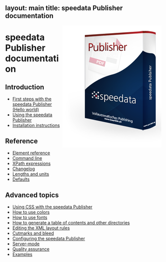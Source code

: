 layout: main
title: speedata Publisher documentation
---
<p><img src="assets/images/publisher.png" style="float:right;" alt="speedata Publisher"/></p>

speedata Publisher documentation
================================

Introduction
------------

* [First steps with the speedata Publisher (Hello world)](description-en/firststeps.html)
* [Using the speedata Publisher](description-en/publisherusage.html)
* [Installation instructions](description-en/installation.html)


Reference
---------

 * [Element reference](commands-en/layout.html)
 * [Command line](description-en/commandline.html)
 * [XPath expressions](description-en/xpath.html)
 * [Changelog](description-en/changelog.html)
 * [Lengths and units](description-en/lengths.html)
 * [Defaults](description-en/defaults.html)

Advanced topics
---------------

 * [Using CSS with the speedata Publisher](description-en/css.html)
 * [How to use colors](description-en/colors.html)
 * [How to use fonts](description-en/fonts.html)
 * [How to generate a table of contents and other directories](description-en/directories.html)
 * [Editing the XML layout rules](description-en/xmlediting.html)
 * [Cutmarks and bleed](description-en/cutmarks.html)
 * [Configuring the speedata Publisher](description-en/configuration.html)
 * [Server-mode](description-en/servermode.html)
 * [Quality assurance](description-en/qualityassurance.html)
 * [Examples](examples-en/index.html)
